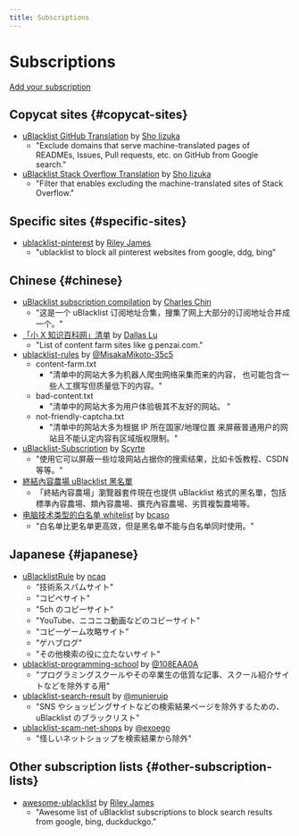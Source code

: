 ```yaml
---
title: Subscriptions
---
```


# Subscriptions

[Add your subscription](https://github.com/iorate/ublacklist/edit/master/website/src/pages/subscriptions.md)

## Copycat sites {#copycat-sites}

- [uBlacklist GitHub Translation](https://github.com/arosh/ublacklist-github-translation) by [Sho Iizuka](https://github.com/arosh)
  - "Exclude domains that serve machine-translated pages of READMEs, Issues, Pull requests, etc. on GitHub from Google search."
- [uBlacklist Stack Overflow Translation](https://github.com/arosh/ublacklist-stackoverflow-translation) by [Sho Iizuka](https://github.com/arosh)
  - "Filter that enables excluding the machine-translated sites of Stack Overflow."

## Specific sites {#specific-sites}

- [
ublacklist-pinterest](https://github.com/rjaus/ublacklist-pinterest) by [Riley James](https://github.com/rjaus)
  - "ublacklist to block all pinterest websites from google, ddg, bing"

## Chinese {#chinese}

- [uBlacklist subscription compilation](https://github.com/eallion/uBlacklist-subscription-compilation) by [Charles Chin](https://github.com/eallion)
  - "这是一个 uBlacklist 订阅地址合集，搜集了网上大部分的订阅地址合并成一个。"
- [「小 X 知识百科网」清单](https://github.com/dallaslu/penzai-list) by [Dallas Lu](https://github.com/dallaslu)
  - "List of content farm sites like g.penzai.com."
- [ublacklist-rules](https://github.com/MisakaMikoto-35c5/ublacklist-rules) by [@MisakaMikoto-35c5](https://github.com/MisakaMikoto-35c5)
  - content-farm.txt
    - "清单中的网站大多为机器人爬虫网络采集而来的内容， 也可能包含一些人工撰写但质量低下的内容。"
  - bad-content.txt
    - "清单中的网站大多为用户体验极其不友好的网站。 "
  - not-friendly-captcha.txt
    - "清单中的网站大多为根据 IP 所在国家/地理位置 来屏蔽普通用户的网站且不能认定内容有区域版权限制。"
- [uBlacklist-Subscription](https://github.com/scyrte/uBlacklist-Subscription) by [Scyrte](https://github.com/scyrte)
  - "使用它可以屏蔽一些垃圾网站占据你的搜索结果，比如卡饭教程、CSDN 等等。"
- [終結內容農場 uBlacklist 黑名單](https://danny0838.github.io/content-farm-terminator/zh/subscriptions-ublacklist)
  - 「終結內容農場」瀏覽器套件現在也提供 uBlacklist 格式的黑名單，包括標準內容農場、類內容農場、擴充內容農場、劣質複製農場等。
- [电脑技术类型的白名单 whitelist](https://github.com/bcaso/Google-Chinese-Results-Whitelist) by [bcaso](https://github.com/bcaso)
  - "白名单比更名单更高效，但是黑名单不能与白名单同时使用。"

## Japanese {#japanese}

- [uBlacklistRule](https://github.com/ncaq/uBlacklistRule) by [ncaq](https://github.com/ncaq)
  - "技術系スパムサイト"
  - "コピペサイト"
  - "5ch のコピーサイト"
  - "YouTube、ニコニコ動画などのコピーサイト"
  - "コピーゲーム攻略サイト"
  - "ゲハブログ"
  - "その他検索の役に立たないサイト"
- [ublacklist-programming-school](https://github.com/108EAA0A/ublacklist-programming-school) by [@108EAA0A](https://github.com/108EAA0A)
  - "プログラミングスクールやその卒業生の低質な記事、スクール紹介サイトなどを除外する用"
- [ublacklist-search-result](https://github.com/munierujp/ublacklist-search-result) by [@munierujp](https://github.com/munierujp)
  - "SNS やショッピングサイトなどの検索結果ページを除外するための、uBlacklist のブラックリスト"
- [ublacklist-scam-net-shops](https://github.com/exoego/ublacklist-scam-net-shops) by [@exoego](https://github.com/exoego)
  - "怪しいネットショップを検索結果から除外"

## Other subscription lists {#other-subscription-lists}

- [awesome-ublacklist](https://github.com/rjaus/awesome-ublacklist) by [Riley James](https://github.com/rjaus)
  - "Awesome list of uBlacklist subscriptions to block search results from google, bing, duckduckgo."
